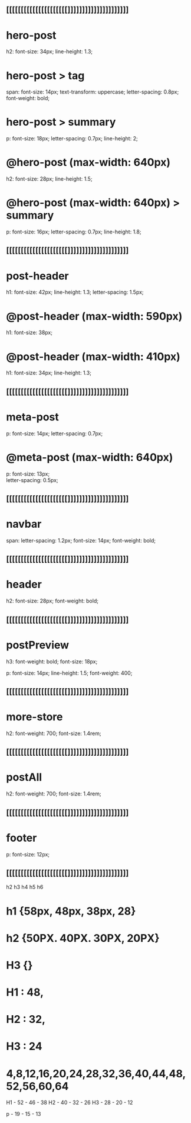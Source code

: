 
## [[[[[[[[[[[[[[[[[[[[[]]]]]]]]]]]]]]]]]]]]]

# hero-post

  h2: font-size: 34px;
      line-height: 1.3;

# hero-post > tag
  span: font-size: 14px;
        text-transform: uppercase;
        letter-spacing: 0.8px;
        font-weight: bold;

# hero-post > summary

  p:  font-size: 18px;
      letter-spacing: 0.7px;
      line-height: 2;

# @hero-post (max-width: 640px)
  h2: font-size: 28px;
      line-height: 1.5;

# @hero-post (max-width: 640px) > summary
  p:  font-size: 16px;
      letter-spacing: 0.7px;
      line-height: 1.8;



## [[[[[[[[[[[[[[[[[[[[[]]]]]]]]]]]]]]]]]]]]]
  
# post-header

  h1: font-size: 42px;
      line-height: 1.3;
      letter-spacing: 1.5px;

# @post-header (max-width: 590px)
  h1: font-size: 38px;

# @post-header (max-width: 410px)
  h1: font-size: 34px;
      line-height: 1.3;


## [[[[[[[[[[[[[[[[[[[[[]]]]]]]]]]]]]]]]]]]]]

# meta-post
  p:  font-size: 14px;
      letter-spacing: 0.7px;

# @meta-post (max-width: 640px)
  p:  font-size: 13px;  
      letter-spacing: 0.5px;


## [[[[[[[[[[[[[[[[[[[[[]]]]]]]]]]]]]]]]]]]]]


# navbar
  span: letter-spacing: 1.2px;
        font-size: 14px;
        font-weight: bold;


## [[[[[[[[[[[[[[[[[[[[[]]]]]]]]]]]]]]]]]]]]]


# header
  h2: font-size: 28px;
      font-weight: bold;

## [[[[[[[[[[[[[[[[[[[[[]]]]]]]]]]]]]]]]]]]]]

# postPreview
  h3: font-weight: bold;
      font-size: 18px;
  
  p:  font-size: 14px;
      line-height: 1.5;
      font-weight: 400;

## [[[[[[[[[[[[[[[[[[[[[]]]]]]]]]]]]]]]]]]]]]

# more-store
  h2: font-weight: 700;
      font-size: 1.4rem;

## [[[[[[[[[[[[[[[[[[[[[]]]]]]]]]]]]]]]]]]]]]

# postAll
  h2: font-weight: 700;
      font-size: 1.4rem;


## [[[[[[[[[[[[[[[[[[[[[]]]]]]]]]]]]]]]]]]]]]

# footer
  p:  font-size: 12px;

## [[[[[[[[[[[[[[[[[[[[[]]]]]]]]]]]]]]]]]]]]]



h2
h3
h4
h5
h6

# h1 {58px, 48px, 38px, 28}
# h2 {50PX. 40PX. 30PX, 20PX}
# H3 {}

# H1 : 48,
# H2 : 32,
# H3 : 24

# 4,8,12,16,20,24,28,32,36,40,44,48,52,56,60,64

H1 - 52 - 46 - 38
H2 - 40 - 32 - 26
H3 - 28 - 20 - 12

p - 19 - 15 - 13